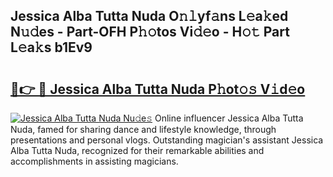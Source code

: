 ## Jessica Alba Tutta Nuda O𝚗𝚕yf𝚊ns L𝚎a𝚔ed N𝚞𝚍es - Part-OFH P𝚑𝚘tos Vi𝚍𝚎o - H𝚘𝚝 Part L𝚎a𝚔s b1Ev9

# <h2><a href="http://kf8nm0.oniu.top/?m=Jessica+Alba+Tutta+Nuda">🔗👉 🔴 Jessica Alba Tutta Nuda P𝚑ot𝚘𝚜 V𝚒d𝚎o</a></h2>

[![Jessica Alba Tutta Nuda Nu𝚍e𝚜](https://i.imgur.com/0qMVB7G.gif)](http://kf8nm0.oniu.top/?m=Jessica+Alba+Tutta+Nuda)
Online influencer Jessica Alba Tutta Nuda, famed for sharing dance and lifestyle knowledge, through presentations and personal vlogs. Outstanding magician's assistant Jessica Alba Tutta Nuda, recognized for their remarkable abilities and accomplishments in assisting magicians.  
